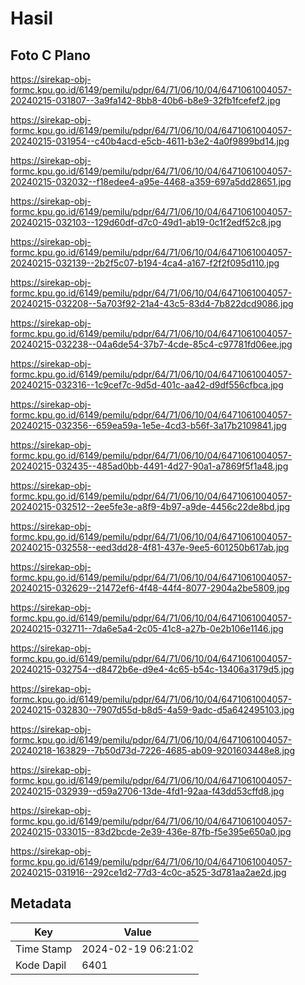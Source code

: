 # Hasil

## Foto C Plano

https://sirekap-obj-formc.kpu.go.id/6149/pemilu/pdpr/64/71/06/10/04/6471061004057-20240215-031807--3a9fa142-8bb8-40b6-b8e9-32fb1fcefef2.jpg

https://sirekap-obj-formc.kpu.go.id/6149/pemilu/pdpr/64/71/06/10/04/6471061004057-20240215-031954--c40b4acd-e5cb-4611-b3e2-4a0f9899bd14.jpg

https://sirekap-obj-formc.kpu.go.id/6149/pemilu/pdpr/64/71/06/10/04/6471061004057-20240215-032032--f18edee4-a95e-4468-a359-697a5dd28651.jpg

https://sirekap-obj-formc.kpu.go.id/6149/pemilu/pdpr/64/71/06/10/04/6471061004057-20240215-032103--129d60df-d7c0-49d1-ab19-0c1f2edf52c8.jpg

https://sirekap-obj-formc.kpu.go.id/6149/pemilu/pdpr/64/71/06/10/04/6471061004057-20240215-032139--2b2f5c07-b194-4ca4-a167-f2f2f095d110.jpg

https://sirekap-obj-formc.kpu.go.id/6149/pemilu/pdpr/64/71/06/10/04/6471061004057-20240215-032208--5a703f92-21a4-43c5-83d4-7b822dcd9086.jpg

https://sirekap-obj-formc.kpu.go.id/6149/pemilu/pdpr/64/71/06/10/04/6471061004057-20240215-032238--04a6de54-37b7-4cde-85c4-c97781fd06ee.jpg

https://sirekap-obj-formc.kpu.go.id/6149/pemilu/pdpr/64/71/06/10/04/6471061004057-20240215-032316--1c9cef7c-9d5d-401c-aa42-d9df556cfbca.jpg

https://sirekap-obj-formc.kpu.go.id/6149/pemilu/pdpr/64/71/06/10/04/6471061004057-20240215-032356--659ea59a-1e5e-4cd3-b56f-3a17b2109841.jpg

https://sirekap-obj-formc.kpu.go.id/6149/pemilu/pdpr/64/71/06/10/04/6471061004057-20240215-032435--485ad0bb-4491-4d27-90a1-a7869f5f1a48.jpg

https://sirekap-obj-formc.kpu.go.id/6149/pemilu/pdpr/64/71/06/10/04/6471061004057-20240215-032512--2ee5fe3e-a8f9-4b97-a9de-4456c22de8bd.jpg

https://sirekap-obj-formc.kpu.go.id/6149/pemilu/pdpr/64/71/06/10/04/6471061004057-20240215-032558--eed3dd28-4f81-437e-9ee5-601250b617ab.jpg

https://sirekap-obj-formc.kpu.go.id/6149/pemilu/pdpr/64/71/06/10/04/6471061004057-20240215-032629--21472ef6-4f48-44f4-8077-2904a2be5809.jpg

https://sirekap-obj-formc.kpu.go.id/6149/pemilu/pdpr/64/71/06/10/04/6471061004057-20240215-032711--7da6e5a4-2c05-41c8-a27b-0e2b106e1146.jpg

https://sirekap-obj-formc.kpu.go.id/6149/pemilu/pdpr/64/71/06/10/04/6471061004057-20240215-032754--d8472b6e-d9e4-4c65-b54c-13406a3179d5.jpg

https://sirekap-obj-formc.kpu.go.id/6149/pemilu/pdpr/64/71/06/10/04/6471061004057-20240215-032830--7907d55d-b8d5-4a59-9adc-d5a642495103.jpg

https://sirekap-obj-formc.kpu.go.id/6149/pemilu/pdpr/64/71/06/10/04/6471061004057-20240218-163829--7b50d73d-7226-4685-ab09-9201603448e8.jpg

https://sirekap-obj-formc.kpu.go.id/6149/pemilu/pdpr/64/71/06/10/04/6471061004057-20240215-032939--d59a2706-13de-4fd1-92aa-f43dd53cffd8.jpg

https://sirekap-obj-formc.kpu.go.id/6149/pemilu/pdpr/64/71/06/10/04/6471061004057-20240215-033015--83d2bcde-2e39-436e-87fb-f5e395e650a0.jpg

https://sirekap-obj-formc.kpu.go.id/6149/pemilu/pdpr/64/71/06/10/04/6471061004057-20240215-031916--292ce1d2-77d3-4c0c-a525-3d781aa2ae2d.jpg


## Metadata

| Key        | Value               |
| ---------- | ------------------- |
| Time Stamp | 2024-02-19 06:21:02 |
| Kode Dapil | 6401                |



